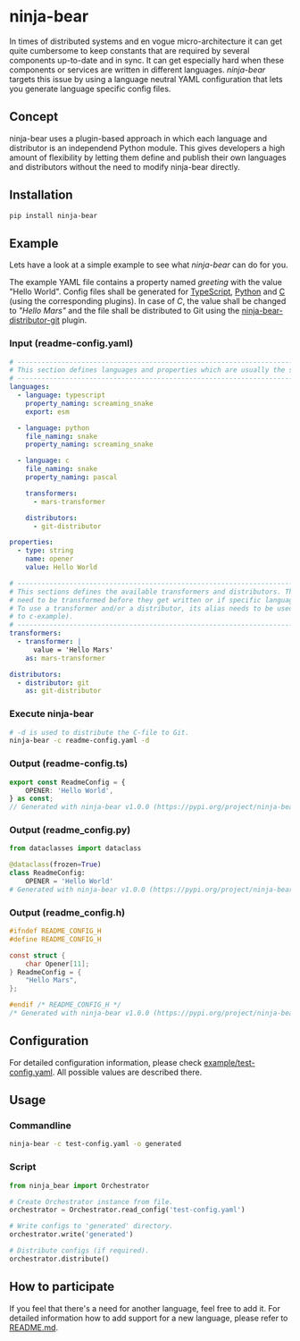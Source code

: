 # ninja-bear
In times of distributed systems and en vogue micro-architecture it can get quite cumbersome to keep constants that are required by several components up-to-date and in sync. It can get especially hard when these components or services are written in different languages. *ninja-bear* targets this issue by using a language neutral YAML configuration that lets you generate language specific config files.

## Concept
ninja-bear uses a plugin-based approach in which each language and distributor is an independend Python module. This gives developers a high amount of flexibility by letting them define and publish their own languages and distributors without the need to modify ninja-bear directly.

## Installation
```bash
pip install ninja-bear
```

## Example
Lets have a look at a simple example to see what *ninja-bear* can do for you.

The example YAML file contains a property named *greeting* with the value "Hello World". Config files shall be generated for [TypeScript](https://pypi.org/project/ninja-bear-language-typescript/), [Python](https://pypi.org/project/ninja-bear-language-python/) and [C](https://pypi.org/project/ninja-bear-language-c/) (using the corresponding plugins). In case of *C*, the value shall be changed to *"Hello Mars"* and the file shall be distributed to Git using the [ninja-bear-distributor-git](https://pypi.org/project/ninja-bear-distributor-git/) plugin.

### Input (readme-config.yaml)
```yaml
# --------------------------------------------------------------------------------------------------------
# This section defines languages and properties which are usually the settings that you'll use the most.
# --------------------------------------------------------------------------------------------------------
languages:
  - language: typescript
    property_naming: screaming_snake
    export: esm

  - language: python
    file_naming: snake
    property_naming: screaming_snake

  - language: c
    file_naming: snake
    property_naming: pascal

    transformers:
      - mars-transformer

    distributors:
      - git-distributor

properties:
  - type: string
    name: opener
    value: Hello World

# --------------------------------------------------------------------------------------------------------
# This sections defines the available transformers and distributors. They are used if property values
# need to be transformed before they get written or if specific language configs shall be distributed.
# To use a transformer and/or a distributor, its alias needs to be used in the language section (refer
# to c-example).
# --------------------------------------------------------------------------------------------------------
transformers:
  - transformer: |
      value = 'Hello Mars'
    as: mars-transformer

distributors:
  - distributor: git
    as: git-distributor
```

### Execute ninja-bear
```bash
# -d is used to distribute the C-file to Git.
ninja-bear -c readme-config.yaml -d
```

### Output (readme-config.ts)
```typescript
export const ReadmeConfig = {
    OPENER: 'Hello World',
} as const;
// Generated with ninja-bear v1.0.0 (https://pypi.org/project/ninja-bear/).
```

### Output (readme_config.py)
```python
from dataclasses import dataclass

@dataclass(frozen=True)
class ReadmeConfig:
    OPENER = 'Hello World'
# Generated with ninja-bear v1.0.0 (https://pypi.org/project/ninja-bear/).
```

### Output (readme_config.h)
```c
#ifndef README_CONFIG_H
#define README_CONFIG_H

const struct {
    char Opener[11];
} ReadmeConfig = {
    "Hello Mars",
};

#endif /* README_CONFIG_H */
/* Generated with ninja-bear v1.0.0 (https://pypi.org/project/ninja-bear/). */
```

## Configuration
For detailed configuration information, please check [example/test-config.yaml](https://github.com/monstermichl/ninja-bear/blob/main/example/test-config.yaml). All possible values are described there.

## Usage
### Commandline
```bash
ninja-bear -c test-config.yaml -o generated
```

### Script
```python
from ninja_bear import Orchestrator

# Create Orchestrator instance from file.
orchestrator = Orchestrator.read_config('test-config.yaml')

# Write configs to 'generated' directory.
orchestrator.write('generated')

# Distribute configs (if required).
orchestrator.distribute()
```

## How to participate
If you feel that there's a need for another language, feel free to add it. For detailed information how to add support for a new language, please refer to [README.md](https://github.com/monstermichl/ninja-bear/tree/main/misc/language_support/README.md).
